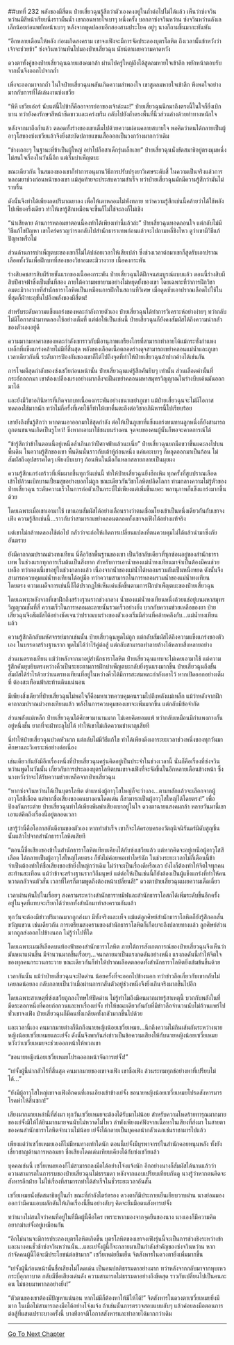 ##บทที่ 232 พลังของผีสี่ตน
ป๋ายเสี่ยวฉุนรู้สึกว่าตัวเองคงอยู่ในถ้ำต่อไปไม่ได้แล้ว เห็นว่าซ่งจวินหว่านมีสีหน้าเรียบนิ่งราวผืนน้ำ เขาถอนหายใจเบาๆ หนึ่งครั้ง บอกลาซ่งจวินหว่าน ซ่งจวินหว่านลังเลเล็กน้อยก่อนพยักหน้าเบาๆ หลังจากพูดปลอบอีกสองสามประโยค อยู่ๆ นางก็ถามขึ้นมากะทันหัน

“อีกหลายเดือนให้หลัง ก่อนเกิดสงคราม เขาจงเฟิงจะมีการจัดประลองบุตรโลหิต ถึงเวลานั้นข้าหวังว่าเจ้าจะช่วยข้า” ซ่งจวินหว่านหันไปมองป๋ายเสี่ยวฉุน นัยน์ตาเผยความคาดหวัง

ดวงตาทั้งคู่ของป๋ายเสี่ยวฉุนฉายแสงคมกล้า ผ่านไปครู่ใหญ่ถึงได้สูดลมหายใจเข้าลึก พยักหน้าตอบรับ จากนั้นจึงออกไปจากถ้ำ

เพิ่งจะออกมาจากถ้ำ ในใจป๋ายเสี่ยวฉุนพลันเกิดความลำพองใจ เขาสูดลมหายใจเข้าลึก พึงพอใจอย่างมากกับการที่ได้เล่นงานซ่งเชวีย

“หึหึ เชวียเอ๋อร์ นับแต่นี้ไปข้าก็คืออาจารย์อาของเจ้าล่ะนะ!” ป๋ายเสี่ยวฉุนนึกมาถึงตรงนี้ในใจก็ยิ่งเบิกบาน ทว่ายังคงรักษาสีหน้าซีดขาวและเคร่งขรึม กลับไปยังถ้ำตรงพื้นที่นิ้วส่วนล่างด้วยท่าทางหนักใจ

หลังจากมาถึงถ้ำแล้ว ตลอดทั้งร่างของเขาเต็มไปด้วยความผ่อนคลายสบายใจ พอคิดว่าตนได้กลายเป็นผู้อาวุโสของซ่งเชวียแล้วจึงยิ่งสะบัดปลายแขนเสื้อออกเป็นวงกว้างมากกว่าเดิม

“ช่างเถอะๆ ในฐานะที่ข้าเป็นผู้ใหญ่ อย่าไปถือสาเด็กรุ่นเล็กเลย” ป๋ายเสี่ยวฉุนนั่งขัดสมาธิอยู่ตรงมุมหนึ่ง ไม่สนใจเรื่องในวันนี้อีก แต่เริ่มบำเพ็ญตบะ

ขณะเดียวกัน ในสมองของเขาก็ทำการอนุมานวิธีการปรับปรุงยาวิเศษระดับสี่ ในความเป็นจริงแล้วการหลอมยาช่วงก่อนหน้าของเขา แม้สุดท้ายจะประสบความสำเร็จ ทว่าป๋ายเสี่ยวฉุนมักมีความรู้สึกว่ามันไม่ราบรื่น

ดังนั้นจึงทำได้เพียงลดปริมาณยาลง เพื่อให้เตาหลอมไม่พังทลาย ทว่าความรู้สึกเช่นนี้คล้ายว่าได้ใช้พลังไปเพียงครึ่งเดียว ทำให้เขารู้สึกเหมือนจะขึ้นก็ไม่ใช่จะลงก็ไม่เชิง

“น่าเสียดาย ด้านการหลอมยาตอนนี้คงทำได้เพียงเท่านี้แล้วล่ะ” ป๋ายเสี่ยวฉุนทอดถอนใจ แต่กลับไม่มีวิธีแก้ไขปัญหา เขาใคร่ครวญว่ารอกลับไปสำนักธาราเทพก่อนแล้วจะไปถามหลี่ชิงโหว ดูว่าเขามีวิธีแก้ปัญหาหรือไม่

ส่วนด้านการบำเพ็ญตบะของเขาก็ไม่ได้ปล่อยเวลาให้เสียเปล่า ซึ่งช่วงเวลาต่อมาเขาก็สูดรับเอาปราณเลือดทั้งวันเพื่อฝึกบทที่สองของวิชาอมตะมิวางวาย เนื้อคงกระพัน

ร่างสิบคชสารสิบผีร้ายขั้นแรกของเนื้อคงกระพัน ป๋ายเสี่ยวฉุนได้ฝึกจนสมบูรณ์แบบแล้ว ตอนนี้ร่างสิบผีสิบปีศาจฟ้าซึ่งเป็นขั้นที่สอง ภายใต้ความพยายามอย่างไม่หยุดยั้งของเขา โดยเฉพาะที่ว่าการฝึกวิชาอมตะมิวางวายที่สำนักธาราโลหิตเป็นเหมือนการฝึกในสถานที่วิเศษ เมื่อดูดซับเอาปราณเลือดไปใช้ในที่สุดก็ฝ่าทะลุขั้นไปถึงพลังของผีสี่ตน!

สำหรับระดับความแข็งแกร่งของพละกำลังกายตัวเอง ป๋ายเสี่ยวฉุนได้ทำการวิเคราะห์อย่างง่ายๆ ทว่ากลับไม่มีโอกาสนำมาทดลองใช้อย่างเต็มที่ แต่ต่อให้เป็นเช่นนี้ ป๋ายเสี่ยวฉุนก็ยังคงสัมผัสได้ถึงความน่ากลัวของตัวเองอยู่ดี

ความมากมหาศาลของพละกำลังเขาราวกับมีอานุภาพเกรียงไกรที่สามารถทำลายได้แม้กระทั่งกำแพงเหล็กที่แข็งแกร่งคล้ายไม่มีที่สิ้นสุด พลังของเลือดเนื้อตลอดร่างดุจสามารถเขย่าคลอนแม่น้ำและภูเขา เวลาเดียวกันนี้ ระดับการป้องกันของเขาก็ไต่ไปถึงจุดที่ทำให้ป๋ายเสี่ยวฉุนอ้าปากค้างได้เช่นกัน

การโจมตีสุดกำลังของซ่งเชวียก่อนหน้านั้น ป๋ายเสี่ยวฉุนแค่รู้สึกคันยิบๆ เท่านั้น ส่วนเลือดคำนั้นที่กระอักออกมา เขาต้องเปลืองแรงอย่างมากถึงจะฝืนเขย่าคลอนมหาสมุทรวิญญาณในร่างบีบเค้นมันออกมาได้

และยังมีวิชาอภินิหารที่เกิดจากบทเนื้อคงกระพันอย่างชนาเขย่าภูเขา แม้ป๋ายเสี่ยวฉุนจะไม่มีโอกาสทดลองใช้มากนัก ทว่าไม่กี่ครั้งที่เคยใช้ก็ทำให้เขาตื่นตะลึงต่อวิชาอภินิหารนี้ไปเรียบร้อย

เขายังถึงขั้นรู้สึกว่า หากตนเอาออกมาใช้สุดกำลัง ต่อให้เป็นภูเขาที่แข็งแกร่งทนทานลูกหนึ่งก็ยังสามารถถูกตนชนจนเกิดเป็นรูโหว่! ซึ่งหากเอามาใช้ชนบนร่างคน จุดจบของคนผู้นั้นก็พอจะคาดการณ์ได้

“ข้ารู้สึกว่าข้าในตอนนี้อยู่เหนือล้ำเกินกว่าปีศาจฟ้าแล้วนะเนี่ย” ป๋ายเสี่ยวฉุนยกมือขวาขึ้นแคะลงไปบนพื้นดิน ในความรู้สึกของเขา พื้นดินนั่นราวกับเต้าหู้ก่อนหนึ่ง แค่แคะเบาๆ ก็หลุดออกมาเป็นก้อน ไม่สัมผัสถึงอุปสรรคใดๆ เพียงบีบเบาๆ ก้อนหินในมือก็แหลกสลายกลายเป็นผุยผง

ความรู้สึกแกร่งกร้าวที่เพิ่มมากขึ้นทุกวันเช่นนี้ ทำให้ป๋ายเสี่ยวฉุนยิ่งฮึกเหิม ทุกครั้งที่สูบปราณเลือดเข้าไปล้วนเบิกบานเปี่ยมสุขอย่างบอกไม่ถูก ขณะเดียวกันวิชาโลหิตปลิดโลกา ท่ามกลางความไม่รู้ตัวของป๋ายเสี่ยวฉุน ระดับความเร็วในการก่อตัวเป็นกระบี่ไม่เพียงแต่เพิ่มขึ้นเยอะ พลานุภาพก็แข็งแกร่งมากขึ้นด้วย

โดยเฉพาะเมื่อเขาเอามาใช้ เขาแอบสัมผัสได้อย่างเลือนรางว่าตนเชื่อมโยงเข้าเป็นหนึ่งเดียวกันกับเขาจงเฟิง ความรู้สึกเช่นนี้...ราวกับว่าสามารถเขย่าคลอนตลอดทั้งเขาจงเฟิงได้อย่างแท้จริง

แต่เขาไม่กล้าทดลองใช้ต่อไป กลัวว่าจะก่อให้เกิดการเปลี่ยนแปลงที่ตนควบคุมไม่ได้แล้วนำมาซึ่งภัยอันตราย

ยังมีคาถาลมปราณม่วงทงเทียน นี่คือวิชาพื้นฐานของเขา เป็นวิชาลับเดียวที่ซุกซ่อนอยู่ของสำนักธาราเทพ ในช่วงแรกทุกการเริ่มต้นเป็นสิ่งยาก สำหรับการเอาน้ำของแม่น้ำทงเทียนมาจำเป็นต้องมีคนช่วยเหลือ ทว่าตอนนี้เขาอยู่ในช่วงกลางแล้ว เนื่องจากน้ำของแม่น้ำได้หลอมรวมกันเป็นหนึ่งหยด ดังนั้นจึงสามารถควบคุมแม่น้ำทงเทียนได้อยู่มือ ทว่าความสามารถในการหลอมรวมน้ำของแม่น้ำทงเทียนโดยตรง ความเผด็จการเช่นนี้ก็ได้ปรากฏให้เห็นเด่นชัดขึ้นตามการฝึกบำเพ็ญตบะของป๋ายเสี่ยวฉุน

โดยเฉพาะหลังจากที่เขาฝึกถึงสร้างฐานรากช่วงกลาง น้ำของแม่น้ำทงเทียนหนึ่งถ้วยแช่อยู่บนมหาสมุทรวิญญาณชั้นที่สี่ ความเร็วในการหลอมละลายนั้นรวดเร็วอย่างยิ่ง บวกกับความช่วยเหลือของยา ป๋ายเสี่ยวฉุนจึงสัมผัสได้อย่างชัดเจนว่าปราณบนร่างของตัวเองเริ่มมีส่วนที่คล้ายคลึงกับ...แม่น้ำทงเทียนแล้ว

ความรู้สึกลึกลับมหัศจรรย์มากเช่นนั้น ป๋ายเสี่ยวฉุนพูดไม่ถูก แต่กลับสัมผัสได้ถึงความแข็งแกร่งของตัวเอง ในบรรดาสร้างฐานราก พูดไม่ได้ว่าไร้คู่ต่อสู้ แต่กลับสามารถทำลายล้างได้หลายสิ่งหลายอย่าง

ส่วนเนตรทงเทียน แม้ว่าหลังจากมาอยู่สำนักธาราโลหิต ป๋ายเสี่ยวฉุนแทบจะไม่เคยเอามาใช้ แต่ความรู้สึกคันยุบยิบตรงหว่างคิ้วเป็นระยะตามการฝึกบำเพ็ญตบะกลับยิ่งรุนแรงมากขึ้น ป๋ายเสี่ยวฉุนถึงขั้นสัมผัสได้รำไรด้วยว่าเนตรทงเทียนที่อยู่ในหว่างคิ้วได้มีการสะสมพละกำลังเอาไว้ หากเปิดออกอย่างเต็มที่ ต้องสะเทือนฟ้าสะท้านดินแน่นอน

มีเพียงสิ่งเดียวที่ป๋ายเสี่ยวฉุนไม่พอใจก็คือมหาเวทควบคุมคนรวมไปถึงพลังแม่เหล็ก แม้ว่าหลังจากฝึกคาถาลมปราณม่วงทงเทียนแล้ว พลังในการควบคุมของเขาจะเพิ่มมากขึ้น แต่กลับมีข้อจำกัด

ส่วนพลังแม่เหล็ก ป๋ายเสี่ยวฉุนได้ศึกษามานานมาก ไม่เคยคิดยอมแพ้ ทว่ากลับเหมือนมีกำแพงกางกั้นอยู่หนึ่งชั้น ยากที่จะฝ่าทะลุไปได้ ทำให้เขาไม่เกิดความชำนาญเสียที

นี่ทำให้ป๋ายเสี่ยวฉุนปวดหัวมาก แต่กลับไม่มีวิธีแก้ไข ทำได้เพียงดึงเอาระยะเวลาช่วงหนึ่งของทุกวันมาศึกษาและวิเคราะห์อย่างต่อเนื่อง

เช่นเดียวกันยังมีอีกเรื่องหนึ่งที่ป๋ายเสี่ยวฉุนครุ่นคิดอยู่เป็นประจำในช่วงเวลานี้ นั่นก็คือเรื่องที่ซ่งจวินหว่านพูดในวันนั้น เกี่ยวกับการประลองบุตรโลหิตบนเขาจงเฟิงที่จะจัดขึ้นในอีกหลายเดือนข้างหน้า ซึ่งนางหวังว่าจะได้รับความช่วยเหลือจากป๋ายเสี่ยวฉุน

“หากซ่งจวินหว่านได้เป็นบุตรโลหิต ตำแหน่งผู้อาวุโสใหญ่ก็จะว่างลง...ตามหลักแล้วจะเลือกจากผู้อาวุโสสีเลือด แต่หากชื่อเสียงของคนบางคนโดดเด่น ก็สามารถเป็นผู้อาวุโสใหญ่ได้โดยตรง!” เพื่อป้องกันกระต่าย ป๋ายเสี่ยวฉุนทำได้เพียงพึมพำเสียงเบาอยู่ในใจ ดวงตาฉายแสงคมกล้า หลายวันมานี้เขาเอาแต่คิดถึงเรื่องนี้อยู่ตลอดเวลา

เขารู้ว่านี่คือโอกาสอันดีงามของตัวเอง หากทำสำเร็จ เขาก็จะได้ครอบครองวัตถุนิจนิรันดร์มิดับสูญชิ้นนั้นแล้วไปจากสำนักธาราโลหิตเสียที

“ตอนนี้ชื่อเสียงของข้าในสำนักธาราโลหิตเทียบเคียงได้กับซ่งเชวียแล้ว แต่หากคิดจะอยู่เหนือผู้อาวุโสสีเลือด ได้กลายเป็นผู้อาวุโสใหญ่โดยตรง ก็ยังไม่ค่อยพอเท่าไหร่นัก ในช่วงระยะเวลาไม่กี่เดือนนี้ข้าจำเป็นต้องทำให้ชื่อเสียงของข้ายิ่งใหญ่กว่าเดิม ไม่ว่าจะเป็นเรื่องดีหรือเลว ยังไงก็ต้องทำให้จิตใจทุกคนสะท้านสะเทือน แม้ว่าข้าจะสร้างฐานรากวิถีมนุษย์ แต่ต่อให้เป็นเช่นนี้ก็ยังต้องเป็นผู้แข็งแกร่งที่ทำให้คนหวาดกลัวจนตัวสั่น เวลาที่ใครก็ตามพูดถึงต้องหน้าเปลี่ยนสี!” ดวงตาป๋ายเสี่ยวฉุนเผยความเด็ดเดี่ยว

เวลาผ่านพ้นไปในเรื่อยๆ สงครามระหว่างสำนักธาราทมิฬและสำนักธาราโอสถได้เพิ่มระดับขึ้นอีกครั้ง อยู่ในจุดที่แทบจะเรียกได้ว่ายกทั้งสำนักมาทำสงครามกันแล้ว

ทุกวันจะต้องมีข่าวปริมาณมากถูกส่งมา มีทั้งจริงและเท็จ แม้แต่ลูกศิษย์สำนักธาราโลหิตก็ยังรู้สึกอกสั่นขวัญแขวน เช่นเดียวกัน การเตรียมสงครามของสำนักธาราโลหิตก็เกือบจะถึงปลายทางแล้ว ลูกศิษย์ส่วนมากถูกส่งออกไปข้างนอก ไม่รู้ว่าไปที่ใด

โดยเฉพาะเมฆสีเลือดบนท้องฟ้าของสำนักธาราโลหิต ภายใต้การสังเกตการณ์ของป๋ายเสี่ยวฉุนจึงเห็นว่ามันหนาแน่นขึ้น มีจำนวนมากขึ้นเรื่อยๆ...จนกลายมาเป็นแรงกดดันอย่างหนึ่ง แรงกดดันนี้ทำให้จิตใจของทุกคนกระวนกระวาย ขณะเดียวกันก็ทำให้ปราณเลือดตลอดทั้งสำนักธาราโลหิตยิ่งเข้มข้นขึ้นด้วย

เวลากันนั้น แม้ว่าป๋ายเสี่ยวฉุนจะปิดด่าน น้อยครั้งที่จะออกไปข้างนอก ทว่าข่าวลือเกี่ยวกับเขากลับไม่เคยลดน้อยลง กลับกลายเป็นว่าเมื่อผ่านการกลั่นตัวอยู่ช่วงหนึ่งจึงยิ่งเกินจริงมากขึ้นไปอีก

โดยเฉพาะสาเหตุที่ซ่งเชวียถูกลงโทษให้ปิดด่าน ไม่รู้ทำไมถึงมีคนมากมายรู้สาเหตุนี้ บวกกับพลังในที่มืดระลอกหนึ่งที่คอยก่อกวนและหาเรื่องเย่จั้ง ทำให้ขณะเดียวกันกับที่มีข่าวลือจำนวนนับไม่ถ้วนแพร่ไปทั่วเขาจงเฟิง ป๋ายเสี่ยวฉุนก็มีคนทั้งเกลียดทั้งกลัวมากขึ้นไปด้วย

และเวลานี้เอง คนมากมายต่างก็นึกถึงนายหญิงน้อยเซวี่ยเหมย...นึกถึงความไม่กินเส้นกันระหว่างนายหญิงน้อยเซวี่ยเหมยและเย่จั้ง ดังนั้นจึงพากันส่งข่าวเป็นข้อความเสียงให้กับนายหญิงน้อยเซวี่ยเหมย หวังว่าเซวี่ยเหมยจะช่วยออกหน้าให้พวกเขา

“ขอนายหญิงน้อยเซวี่ยเหมยโปรดออกหน้าจัดการเย่จั้ง!”

“เย่จั้งผู้นี้น่ากลัวไร้ที่สิ้นสุด คนมากมายของเขาจงเฟิง เขาซือเฟิง ล้วนระทมทุกข์อย่างหาที่เปรียบไม่ได้...”

“ยังมีผู้อาวุโสใหญ่เขาจงเฟิงอีกคนที่เอนเอียงเข้าข้างเย่จั้ง ขอนายหญิงน้อยเซวี่ยเหมยโปรดสังหารมารโรคห่าให้สิ้นซาก!”

เสียงมากมายเหล่านี้ที่ส่งมา ทุกวันเซวี่ยเหมยจะต้องได้รับมาไม่น้อย สำหรับความโหดร้ายทารุณมากมายของเย่จั้งมีให้ได้ยินมากมายจนนับไม่หวาดไม่ไหว ลำพังเพียงแค่ฟังจากเนื้อหาในเสียงที่ส่งมา ในสายตาของคนสำนักธาราโลหิตจำนวนไม่น้อย เย่จั้งได้กลายเป็นบุคคลน่ากลัวเฉกเช่นราชามารไปแล้ว

เพียงแต่ว่าเซวี่ยเหมยเองก็ไม่มีหนทางเท่าใดนัก ตอนนี้เย่จั้งมีบุรพาจารย์ในสำนักคอยหนุนหลัง ทั้งยังเชี่ยวชาญด้านการหลอมยา ชื่อเสียงโดดเด่นเทียบเคียงได้กับซ่งเชวียแล้ว

บุคคลเช่นนี้ เซวี่ยเหมยเองก็ไม่สามารถลงมือได้อย่างโจ่งแจ้งนัก อีกอย่างนางก็สัมผัสได้นานแล้วว่าความสามารถในการรบของป๋ายเสี่ยวฉุนไม่ธรรมดา หลังจากแอบเปรียบเทียบกันดู นางรู้ว่าหากตนคิดจะสังหารอีกฝ่าย ไม่ใช่เรื่องที่สามารถทำได้สำเร็จในชั่วระยะเวลาอันสั้น

เซวี่ยเหมยนั่งขัดสมาธิอยู่ในถ้ำ ขณะที่กำลังไตร่ตรอง ดวงตาก็มีประกายเย็นเยียบวาบผ่าน นางย่อมมองออกว่ามีคนแอบผลักดันให้เกิดเรื่องนี้ขึ้นอย่างลับๆ คิดจะยืมมือตนสังหารเย่จั้ง

ทว่านางไม่สนใจว่าคนที่อยู่ในที่มืดผู้นี้คือใคร เพราะหากมองจากจุดยืนของนาง นางเองก็มีความคิดอยากฆ่าเย่จั้งอยู่เหมือนกัน

“อีกไม่นานจะมีการประลองบุตรโลหิตเกิดขึ้น บุตรโลหิตของเขาจงเฟิงรุ่นนี้จะเป็นการช่วงชิงระหว่างข้าและนางคนชั่วช้าซ่งจวินหว่านนั่น...และเย่จั้งผู้นี้ก็จะกลายมาเป็นกำลังสำคัญของซ่งจวินหว่าน หากกำจัดคนผู้นี้ได้จะมีประโยชน์ต่อข้ามาก” เซวี่ยเหม่ยยิ้มเย็น จิตสังหารในดวงตายิ่งเพิ่มมากขึ้น

“เย่จั้งผู้นี้ก่อนหน้านั้นชื่อเสียงไม่โดดเด่น เป็นคนปกติธรรมดาอย่างมาก ทว่าหลังจากกลับมาจากหุบเหวกระบี่อุกกาบาต กลับมีชื่อเสียงเด่นดัง ความสามารถไม่ธรรมดาอย่างถึงขีดสุด ราวกับเปลี่ยนไปเป็นคนละคน ไม่ชอบมาพากลอย่างยิ่ง!”

“ตัวตนของเขาต้องมีปัญหาแน่นอน หากไม่มีก็ต้องหาให้มีให้ได้!” จิตสังหารในดวงตาเซวี่ยเหมยยิ่งมีมาก ในเมื่อไม่สามารถลงมือได้อย่างโจ่งแจ้ง ถ้าเช่นนั้นการตรวจสอบแบบลับๆ แล้วค่อยลงมือตอนการต่อสู้ที่แสนเปราะบางครั้งนี้ บางทีอาจมีโอกาสสังหารและทำลายได้มากกว่าเดิม

------


[Go To Next Chapter]( ./50.md)